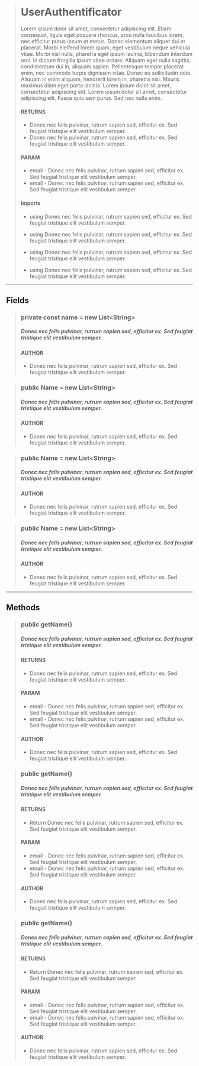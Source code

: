> # UserAuthentificator
> Lorem ipsum dolor sit amet, consectetur adipiscing elit. Etiam consequat, ligula eget posuere rhoncus, arcu nulla faucibus lorem, nec efficitur purus ipsum et metus. Donec elementum aliquet dui et placerat. Morbi eleifend lorem quam, eget vestibulum neque vehicula vitae. Morbi nisl nulla, pharetra eget ipsum lacinia, bibendum interdum orci. In dictum fringilla ipsum vitae ornare. Aliquam eget nulla sagittis, condimentum dui in, aliquam sapien. Pellentesque tempor placerat enim, nec commodo turpis dignissim vitae. Donec eu sollicitudin odio. Aliquam in enim aliquam, hendrerit lorem in, pharetra nisi. Mauris maximus diam eget porta lacinia. Lorem ipsum dolor sit amet, consectetur adipiscing elit. Lorem ipsum dolor sit amet, consectetur adipiscing elit. Fusce quis sem purus. Sed nec nulla enim.
>  #### RETURNS
>  - Donec nec felis pulvinar, rutrum sapien sed, efficitur ex. Sed feugiat tristique elit vestibulum semper.
>  - Donec nec felis pulvinar, rutrum sapien sed, efficitur ex. Sed feugiat tristique elit vestibulum semper.
> 
>  #### PARAM
>  - email - Donec nec felis pulvinar, rutrum sapien sed, efficitur ex. Sed feugiat tristique elit vestibulum semper.
>  - email - Donec nec felis pulvinar, rutrum sapien sed, efficitur ex. Sed feugiat tristique elit vestibulum semper.
> 
>  #### Imports
>  - using Donec nec felis pulvinar, rutrum sapien sed, efficitur ex. Sed feugiat tristique elit vestibulum semper.
> 
>  - using Donec nec felis pulvinar, rutrum sapien sed, efficitur ex. Sed feugiat tristique elit vestibulum semper.
> 
>  - using Donec nec felis pulvinar, rutrum sapien sed, efficitur ex. Sed feugiat tristique elit vestibulum semper.
> 
>  - using Donec nec felis pulvinar, rutrum sapien sed, efficitur ex. Sed feugiat tristique elit vestibulum semper.
---
## Fields
> ### private const name = new List\<String\>
> ##### Donec nec felis pulvinar, rutrum sapien sed, efficitur ex. Sed feugiat tristique elit vestibulum semper.
>  #### AUTHOR
>  - Donec nec felis pulvinar, rutrum sapien sed, efficitur ex. Sed feugiat tristique elit vestibulum semper.

> ### public Name = new List\<String\>
> ##### Donec nec felis pulvinar, rutrum sapien sed, efficitur ex. Sed feugiat tristique elit vestibulum semper.
>  #### AUTHOR
>  - Donec nec felis pulvinar, rutrum sapien sed, efficitur ex. Sed feugiat tristique elit vestibulum semper.

> ### public Name = new List\<String\>
> ##### Donec nec felis pulvinar, rutrum sapien sed, efficitur ex. Sed feugiat tristique elit vestibulum semper.
>  #### AUTHOR
>  - Donec nec felis pulvinar, rutrum sapien sed, efficitur ex. Sed feugiat tristique elit vestibulum semper.

> ### public Name = new List\<String\>
> ##### Donec nec felis pulvinar, rutrum sapien sed, efficitur ex. Sed feugiat tristique elit vestibulum semper.
>  #### AUTHOR
>  - Donec nec felis pulvinar, rutrum sapien sed, efficitur ex. Sed feugiat tristique elit vestibulum semper.

---

## Methods
> ### public getName()
> ##### Donec nec felis pulvinar, rutrum sapien sed, efficitur ex. Sed feugiat tristique elit vestibulum semper.
>  #### RETURNS
>  - Donec nec felis pulvinar, rutrum sapien sed, efficitur ex. Sed feugiat tristique elit vestibulum semper.
>
>  #### PARAM
>  - email - Donec nec felis pulvinar, rutrum sapien sed, efficitur ex. Sed feugiat tristique elit vestibulum semper.
>  - email - Donec nec felis pulvinar, rutrum sapien sed, efficitur ex. Sed feugiat tristique elit vestibulum semper.
> 
>  #### AUTHOR
>  - Donec nec felis pulvinar, rutrum sapien sed, efficitur ex. Sed feugiat tristique elit vestibulum semper.


> ### public getName()
> ##### Donec nec felis pulvinar, rutrum sapien sed, efficitur ex. Sed feugiat tristique elit vestibulum semper.
>  #### RETURNS
>  - Return Donec nec felis pulvinar, rutrum sapien sed, efficitur ex. Sed feugiat tristique elit vestibulum semper.
>
>  #### PARAM
>  - email - Donec nec felis pulvinar, rutrum sapien sed, efficitur ex. Sed feugiat tristique elit vestibulum semper.
>  - email - Donec nec felis pulvinar, rutrum sapien sed, efficitur ex. Sed feugiat tristique elit vestibulum semper.
>
>  #### AUTHOR
> - Donec nec felis pulvinar, rutrum sapien sed, efficitur ex. Sed feugiat tristique elit vestibulum semper.


> ### public getName()
> ##### Donec nec felis pulvinar, rutrum sapien sed, efficitur ex. Sed feugiat tristique elit vestibulum semper.
>  #### RETURNS
>  - Return Donec nec felis pulvinar, rutrum sapien sed, efficitur ex. Sed feugiat tristique elit vestibulum semper.
>
>  #### PARAM
>  - email - Donec nec felis pulvinar, rutrum sapien sed, efficitur ex. Sed feugiat tristique elit vestibulum semper.
>  - email - Donec nec felis pulvinar, rutrum sapien sed, efficitur ex. Sed feugiat tristique elit vestibulum semper.
>
>  #### AUTHOR
>  - Donec nec felis pulvinar, rutrum sapien sed, efficitur ex. Sed feugiat tristique elit vestibulum semper.